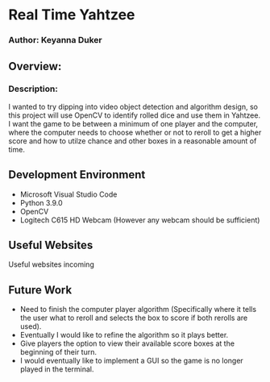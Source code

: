 # Real Time Yahtzee
### Author: Keyanna Duker
## Overview:
### Description: 
I wanted to try dipping into video object detection and algorithm design, so this project will use OpenCV to identify rolled dice and use them in Yahtzee. I want the game to be between a minimum of one player and the computer, where the computer needs to choose whether or not to reroll to get a higher score and how to utilze chance and other boxes in a reasonable amount of time.

## Development Environment
* Microsoft Visual Studio Code
* Python 3.9.0
* OpenCV
* Logitech C615 HD Webcam (However any webcam should be sufficient)

## Useful Websites
Useful websites incoming

## Future Work
* Need to finish the computer player algorithm (Specifically where it tells the user what to reroll and selects the box to score if both rerolls are used). 
* Eventually I would like to refine the algorithm so it plays better.
* Give players the option to view their available score boxes at the beginning of their turn.
* I would eventually like to implement a GUI so the game is no longer played in the terminal.

